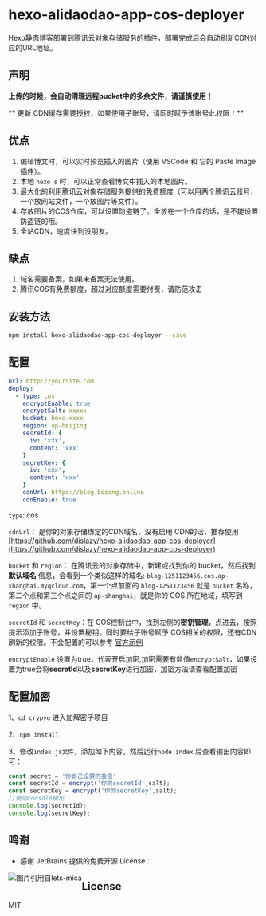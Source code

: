 # hexo-alidaodao-app-cos-deployer

Hexo静态博客部署到腾讯云对象存储服务的插件，部署完成后会自动刷新CDN对应的URL地址。

## 声明

**上传的时候，会自动清理远程bucket中的多余文件，请谨慎使用！**

** 更新 CDN缓存需要授权，如果使用子账号，请同时赋予该账号此权限！**

## 优点

1. 编辑博文时，可以实时预览插入的图片（使用 VSCode 和 它的 Paste Image 插件）。
2. 本地 `hexo s` 时，可以正常查看博文中插入的本地图片。
3. 最大化的利用腾讯云对象存储服务提供的免费额度（可以用两个腾讯云账号，一个放网站文件，一个放图片等文件）。
4. 存放图片的COS仓库，可以设置防盗链了。全放在一个仓库的话，是不能设置防盗链的哦。
5. 全站CDN，速度快到没朋友。

## 缺点

1. 域名需要备案，如果未备案无法使用。
2. 腾讯COS有免费额度，超过对应额度需要付费，请防范攻击

## 安装方法

``` bash
npm install hexo-alidaodao-app-cos-deployer --save
```

## 配置

``` yml
url: http://yourSite.com
deploy:
  - type: cos
    encryptEnable: true
    encryptSalt: xxxxx
    bucket: hexo-xxxx
    region: ap-beijing
    secretId: {
      iv: 'xxx',
      content: 'xxx'
    }
    secretKey: {
      iv: 'xxx',
      content: 'xxx'
    }
    cdnUrl: https://blog.bosong.online
    cdnEnable: true
```

`type`: cos

`cdnUrl`： 是你的对象存储绑定的CDN域名，没有启用 CDN的话，推荐使用 [https://github.com/dislazy/hexo-alidaodao-app-cos-deployer](https://github.com/dislazy/hexo-alidaodao-app-cos-deployer)

`bucket` 和 `region`： 在腾讯云的对象存储中，新建或找到你的 bucket，然后找到 **默认域名** 信息，会看到一个类似这样的域名: `blog-1251123456.cos.ap-shanghai.myqcloud.com`，第一个点前面的 `blog-1251123456` 就是 `bucket` 名称，第二个点和第三个点之间的 `ap-shanghai`，就是你的 COS 所在地域，填写到 `region` 中。

`secretId` 和 `secretKey`：在 COS控制台中，找到左侧的**密钥管理**，点进去，按照提示添加子账号，并设置秘钥。同时要给子账号赋予 COS相关的权限，还有CDN刷新的权限。不会配置的可以参考 [官方示例](https://cloud.tencent.com/document/product/228/14867)

`encryptEnable` 设置为true，代表开启加密,加密需要有盐值`encryptSalt`，如果设置为true会将**secretId**以及**secretKey**进行加密，加密方法请查看配置加密


## 配置加密
1、`cd crypyo` 进入加解密子项目

2、`npm install`

3、修改`index.js文件`，添加如下内容，然后运行`node index` 后查看输出内容即可：
```js
const secret = '你自己设置的盐值'
const secretId = encrypt('你的secretId',salt);
const secretKey = encrypt('你的secretKey',salt);
//使用console输出
console.log(secretId);
console.log(secretKey);
```

## 鸣谢
- 感谢 JetBrains 提供的免费开源 License：
<img src="https://images.gitee.com/uploads/images/2020/0406/220236_f5275c90_5531506.png" alt="图片引用自lets-mica" style="float:left;">

## License

MIT
